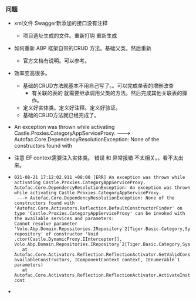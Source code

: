 ### 问题

- xml文件  Swagger新添加的接口没有注释 
  - 项目选址生成的文件。重新打钩 重新生成
- 如何重新 ABP 框架自带的CRUD 方法。基础父类。然后重新
  - 官方文档有说明。可以参考。
- 效率变高很多。
  - 基础的CRUD方法就基本不用自己写了。。可以完成单表的增删改查
    - 有关联的表的 就需要继承调用父类的方法。然后完成其他关联表的操作。
  - 定义好实体类。定义好注释。定义好验证。
  - 基础的CRUD方法就已经完成了。
- An exception was thrown while activating Castle.Proxies.CategoryAppServiceProxy.
   ---> Autofac.Core.DependencyResolutionException: None of the constructors found with  
- 注意 EF context需要注入实体类。 错误 和 异常报错 不太相关。。看不太出来。

- ```
  021-08-21 17:12:02.911 +08:00 [ERR] An exception was thrown while activating Castle.Proxies.CategoryAppServiceProxy.
  Autofac.Core.DependencyResolutionException: An exception was thrown while activating Castle.Proxies.CategoryAppServiceProxy.
   ---> Autofac.Core.DependencyResolutionException: None of the constructors found with 'Autofac.Core.Activators.Reflection.DefaultConstructorFinder' on type 'Castle.Proxies.CategoryAppServiceProxy' can be invoked with the available services and parameters:
  Cannot resolve parameter 'Volo.Abp.Domain.Repositories.IRepository`2[Tiger.Basic.Category,System.Guid] repository' of constructor 'Void .ctor(Castle.DynamicProxy.IInterceptor[], Volo.Abp.Domain.Repositories.IRepository`2[Tiger.Basic.Category,System.Guid])'.
     at Autofac.Core.Activators.Reflection.ReflectionActivator.GetValidConstructorBindings(ConstructorInfo[] availableConstructors, IComponentContext context, IEnumerable`1 parameters)
     at Autofac.Core.Activators.Reflection.ReflectionActivator.ActivateInstance(IComponentContext cont
  ```

- 